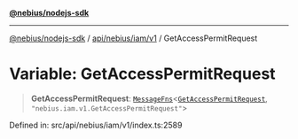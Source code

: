 [**@nebius/nodejs-sdk**](../../../../../README.md)

***

[@nebius/nodejs-sdk](../../../../../README.md) / [api/nebius/iam/v1](../README.md) / GetAccessPermitRequest

# Variable: GetAccessPermitRequest

> **GetAccessPermitRequest**: [`MessageFns`](../../../../../runtime/protos/core/interfaces/MessageFns.md)\<[`GetAccessPermitRequest`](../interfaces/GetAccessPermitRequest.md), `"nebius.iam.v1.GetAccessPermitRequest"`\>

Defined in: src/api/nebius/iam/v1/index.ts:2589
